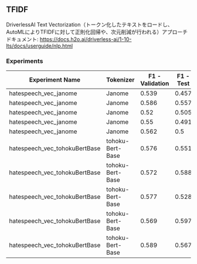 ## TFIDF
DriverlessAI Text Vectorization（トークン化したテキストをロードし、AutoMLによりTFIDFに対して正則化回帰や、次元削減が行われる）アプローチ  
ドキュメント: https://docs.h2o.ai/driverless-ai/1-10-lts/docs/userguide/nlp.html

### Experiments


| Experiment Name                  | Tokenizer          | F1 - Validation | F1 - Test | Time   |
|----------------------------------|--------------------|-----------------|-----------|--------|
| hatespeech_vec_janome            | Janome             | 0.539           | 0.457     | 0:20:36|
| hatespeech_vec_janome            | Janome             | 0.586           | 0.557     | 0:23:39|
| hatespeech_vec_janome            | Janome             | 0.52            | 0.505     | 0:06:57|
| hatespeech_vec_janome            | Janome             | 0.55            | 0.491     | 0:09:31|
| hatespeech_vec_janome            | Janome             | 0.562           | 0.5       | 0:11:12|
| hatespeech_vec_tohokuBertBase    | tohoku-Bert-Base   | 0.576           | 0.551     | 0:21:57|
| hatespeech_vec_tohokuBertBase    | tohoku-Bert-Base   | 0.572           | 0.588     | 0:30:00|
| hatespeech_vec_tohokuBertBase    | tohoku-Bert-Base   | 0.577           | 0.528     | 0:16:29|
| hatespeech_vec_tohokuBertBase    | tohoku-Bert-Base   | 0.569           | 0.597     | 0:18:42|
| hatespeech_vec_tohokuBertBase    | tohoku-Bert-Base   | 0.589           | 0.567     | 0:12:09|

